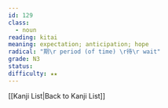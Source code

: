 ```yaml
---
id: 129
class:
  - noun
reading: kitai
meaning: expectation; anticipation; hope
radical: "期\r period (of time) \r待\r wait"
grade: N3
status:
difficulty: ★★
---
```

[[Kanji List|Back to Kanji List]]